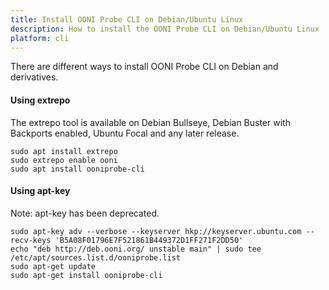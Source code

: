 ```yaml
---
title: Install OONI Probe CLI on Debian/Ubuntu Linux
description: How to install the OONI Probe CLI on Debian/Ubuntu Linux
platform: cli
---
```


There are different ways to install OONI Probe CLI on Debian and derivatives.

#### Using extrepo

The extrepo tool is available on Debian Bullseye, Debian Buster with Backports enabled, Ubuntu Focal and any later release.

```
sudo apt install extrepo
sudo extrepo enable ooni
sudo apt install ooniprobe-cli
```

#### Using apt-key

Note: apt-key has been deprecated.

```
sudo apt-key adv --verbose --keyserver hkp://keyserver.ubuntu.com --recv-keys 'B5A08F01796E7F521861B449372D1FF271F2DD50'
echo "deb http://deb.ooni.org/ unstable main" | sudo tee /etc/apt/sources.list.d/ooniprobe.list
sudo apt-get update
sudo apt-get install ooniprobe-cli
```
